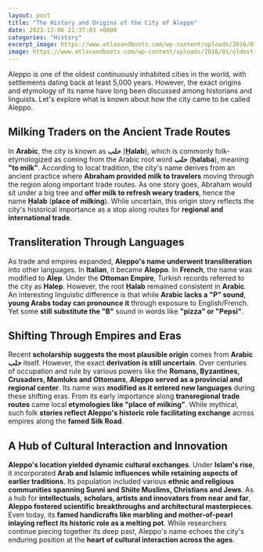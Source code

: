 ```yaml
---
layout: post
title: "The History and Origins of the City of Aleppo"
date: 2023-12-06 21:37:03 +0000
categories: "History"
excerpt_image: https://www.atlasandboots.com/wp-content/uploads/2016/01/oldest-cities-in-the-world-aleppo-1-1024x682.jpg
image: https://www.atlasandboots.com/wp-content/uploads/2016/01/oldest-cities-in-the-world-aleppo-1-1024x682.jpg
---
```


Aleppo is one of the oldest continuously inhabited cities in the world, with settlements dating back at least 5,000 years. However, the exact origins and etymology of its name have long been discussed among historians and linguists. Let's explore what is known about how the city came to be called Aleppo.
## Milking Traders on the Ancient Trade Routes
In **Arabic**, the city is known as **حلب** (**Ḥalab**), which is commonly folk-etymologized as coming from the Arabic root word **حلب** (**ḥalaba**), meaning **"to milk"**. According to local tradition, the city's name derives from an ancient practice where **Abraham provided milk to travelers** moving through the region along important trade routes. As one story goes, Abraham would sit under a big tree and **offer milk to refresh weary traders**, hence the name **Ḥalab** (**place of milking**). While uncertain, this origin story reflects the city's historical importance as a stop along routes for **regional and international trade**.
## Transliteration Through Languages  
As trade and empires expanded, **Aleppo's name underwent transliteration** into other languages. In **Italian**, it became **Aleppo**. In **French**, the name was modified to **Alep**. Under the **Ottoman Empire**, Turkish records referred to the city as **Halep**. However, the root **Ḥalab** remained consistent in **Arabic**. An interesting linguistic difference is that while **Arabic lacks a "P" sound**, **young Arabs today can pronounce it** through exposure to English/French. Yet some **still substitute the "B"** sound in words like **"pizza" or "Pepsi"**.
## Shifting Through Empires and Eras
Recent **scholarship suggests the most plausible origin** comes from **Arabic حلب** itself. However, the exact **derivation is still uncertain**. Over centuries of occupation and rule by various powers like the **Romans, Byzantines, Crusaders, Mamluks and Ottomans**, **Aleppo served as a provincial and regional center**. Its name was **modified as it entered new languages** during these shifting eras. From its early importance along **transregional trade routes** came local **etymologies like "place of milking"**. While mythical, such folk **stories reflect Aleppo's historic role facilitating exchange** across empires along the **famed Silk Road**.
## A Hub of Cultural Interaction and Innovation  
**Aleppo's location yielded dynamic cultural exchanges**. Under **Islam's rise**, it incorporated **Arab and Islamic influences while retaining aspects of earlier traditions**. Its population included various **ethnic and religious communities spanning Sunni and Shiite Muslims, Christians and Jews**. As a hub for **intellectuals, scholars, artists and innovators from near and far**, **Aleppo fostered scientific breakthroughs and architectural masterpieces**. Even today, its **famed handicrafts like marbling and mother-of-pearl inlaying reflect its historic role as a melting pot**. While researchers continue piecing together its deep past, Aleppo's name echoes the city's enduring position at the **heart of cultural interaction across the ages**.